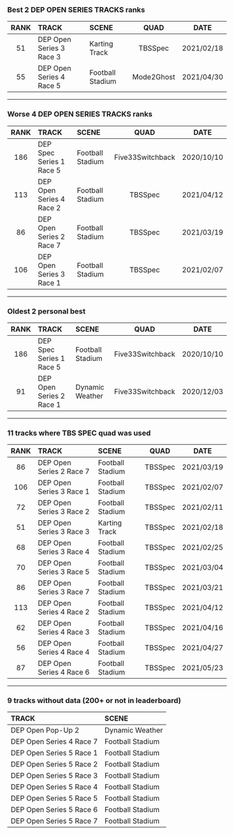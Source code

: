 ### Best 2 DEP OPEN SERIES TRACKS ranks
|RANK|TRACK|SCENE|QUAD|DATE|
|:---:|:---|:---|:---:|:---:|
|51|DEP Open Series 3 Race 3|Karting Track|TBSSpec|2021/02/18|
|55|DEP Open Series 4 Race 5|Football Stadium|Mode2Ghost|2021/04/30|
---
### Worse 4 DEP OPEN SERIES TRACKS ranks
|RANK|TRACK|SCENE|QUAD|DATE|
|:---:|:---|:---|:---:|:---:|
|186|DEP Spec Series 1 Race 5|Football Stadium|Five33Switchback|2020/10/10|
|113|DEP Open Series 4 Race 2|Football Stadium|TBSSpec|2021/04/12|
|86|DEP Open Series 2 Race 7|Football Stadium|TBSSpec|2021/03/19|
|106|DEP Open Series 3 Race 1|Football Stadium|TBSSpec|2021/02/07|
---
### Oldest 2 personal best
|RANK|TRACK|SCENE|QUAD|DATE|
|:---:|:---|:---|:---:|:---:|
|186|DEP Spec Series 1 Race 5|Football Stadium|Five33Switchback|2020/10/10|
|91|DEP Open Series 2 Race 1|Dynamic Weather|Five33Switchback|2020/12/03|
---
### 11 tracks where TBS SPEC quad was used
|RANK|TRACK|SCENE|QUAD|DATE|
|:---:|:---|:---|:---:|:---:|
|86|DEP Open Series 2 Race 7|Football Stadium|TBSSpec|2021/03/19|
|106|DEP Open Series 3 Race 1|Football Stadium|TBSSpec|2021/02/07|
|72|DEP Open Series 3 Race 2|Football Stadium|TBSSpec|2021/02/11|
|51|DEP Open Series 3 Race 3|Karting Track|TBSSpec|2021/02/18|
|68|DEP Open Series 3 Race 4|Football Stadium|TBSSpec|2021/02/25|
|70|DEP Open Series 3 Race 5|Football Stadium|TBSSpec|2021/03/04|
|86|DEP Open Series 3 Race 7|Football Stadium|TBSSpec|2021/03/21|
|113|DEP Open Series 4 Race 2|Football Stadium|TBSSpec|2021/04/12|
|62|DEP Open Series 4 Race 3|Football Stadium|TBSSpec|2021/04/16|
|56|DEP Open Series 4 Race 4|Football Stadium|TBSSpec|2021/04/27|
|87|DEP Open Series 4 Race 6|Football Stadium|TBSSpec|2021/05/23|
---
### 9 tracks without data (200+ or not in leaderboard)
|TRACK|SCENE|
|:---|:---|
|DEP Open Pop-Up 2|Dynamic Weather|
|DEP Open Series 4 Race 7|Football Stadium|
|DEP Open Series 5 Race 1|Football Stadium|
|DEP Open Series 5 Race 2|Football Stadium|
|DEP Open Series 5 Race 3|Football Stadium|
|DEP Open Series 5 Race 4|Football Stadium|
|DEP Open Series 5 Race 5|Football Stadium|
|DEP Open Series 5 Race 6|Football Stadium|
|DEP Open Series 5 Race 7|Football Stadium|
